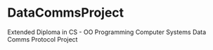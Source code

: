 # DataCommsProject
Extended Diploma in CS - OO Programming Computer Systems Data Comms Protocol Project
